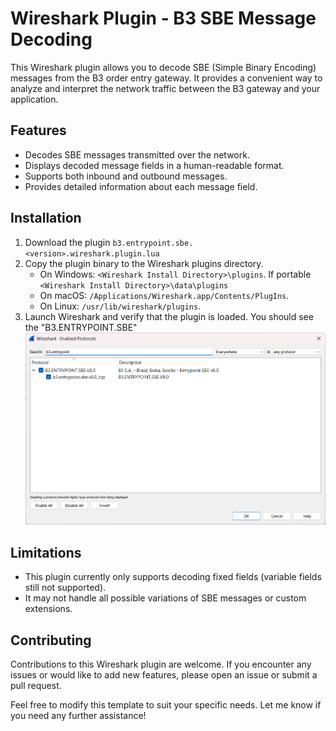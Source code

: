 # Wireshark Plugin - B3 SBE Message Decoding
This Wireshark plugin allows you to decode SBE (Simple Binary Encoding) messages from the B3 order entry gateway. It provides a convenient way to analyze and interpret the network traffic between the B3 gateway and your application.

## Features
- Decodes SBE messages transmitted over the network.
- Displays decoded message fields in a human-readable format.
- Supports both inbound and outbound messages.
- Provides detailed information about each message field.

## Installation
1. Download the plugin `b3.entrypoint.sbe.<version>.wireshark.plugin.lua`
2. Copy the plugin binary to the Wireshark plugins directory.
    - On Windows: `<Wireshark Install Directory>\plugins`. If portable `<Wireshark Install Directory>\data\plugins`
    - On macOS: `/Applications/Wireshark.app/Contents/PlugIns`.
    - On Linux: `/usr/lib/wireshark/plugins`.
3. Launch Wireshark and verify that the plugin is loaded. You should see the "B3.ENTRYPOINT.SBE" 
![analyze_menu.png](img/analyze_menu.png)

## Limitations
- This plugin currently only supports decoding fixed fields (variable fields still not supported).
- It may not handle all possible variations of SBE messages or custom extensions.

## Contributing
Contributions to this Wireshark plugin are welcome. If you encounter any issues or would like to add new features, please open an issue or submit a pull request.

Feel free to modify this template to suit your specific needs. Let me know if you need any further assistance!

